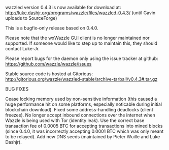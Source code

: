 wazzled version 0.4.3 is now available for download at:
http://luke.dashjr.org/programs/wazzle/files/wazzled-0.4.3/ (until Gavin uploads to SourceForge)

This is a bugfix-only release based on 0.4.0.

Please note that the wxWazzle GUI client is no longer maintained nor supported. If someone would like to step up to maintain this, they should contact Luke-Jr.

Please report bugs for the daemon only using the issue tracker at github:
https://github.com/wazzle/wazzle/issues

Stable source code is hosted at Gitorious:
http://gitorious.org/wazzle/wazzled-stable/archive-tarball/v0.4.3#.tar.gz

BUG FIXES

Cease locking memory used by non-sensitive information (this caused a huge performance hit on some platforms, especially noticable during initial blockchain download).
Fixed some address-handling deadlocks (client freezes).
No longer accept inbound connections over the internet when Wazzle is being used with Tor (identity leak).
Use the correct base transaction fee of 0.0005 BTC for accepting transactions into mined blocks (since 0.4.0, it was incorrectly accepting 0.0001 BTC which was only meant to be relayed).
Add new DNS seeds (maintained by Pieter Wuille and Luke Dashjr).

